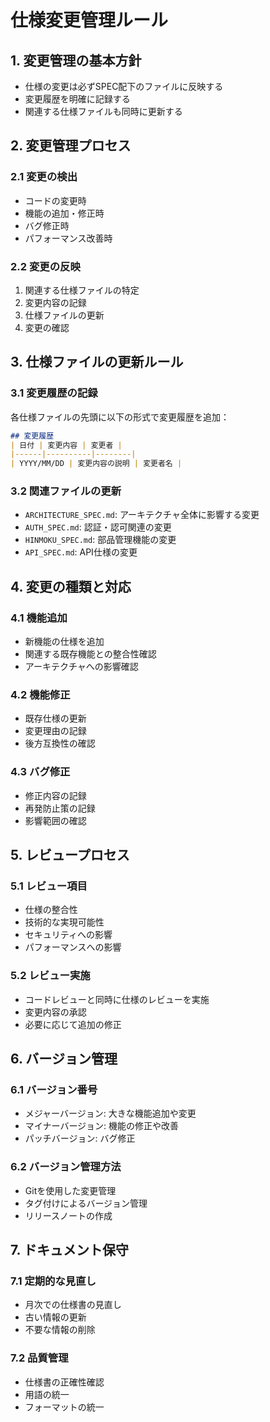 # 仕様変更管理ルール

## 1. 変更管理の基本方針
- 仕様の変更は必ずSPEC配下のファイルに反映する
- 変更履歴を明確に記録する
- 関連する仕様ファイルも同時に更新する

## 2. 変更管理プロセス
### 2.1 変更の検出
- コードの変更時
- 機能の追加・修正時
- バグ修正時
- パフォーマンス改善時

### 2.2 変更の反映
1. 関連する仕様ファイルの特定
2. 変更内容の記録
3. 仕様ファイルの更新
4. 変更の確認

## 3. 仕様ファイルの更新ルール
### 3.1 変更履歴の記録
各仕様ファイルの先頭に以下の形式で変更履歴を追加：
```markdown
## 変更履歴
| 日付 | 変更内容 | 変更者 |
|------|----------|--------|
| YYYY/MM/DD | 変更内容の説明 | 変更者名 |
```

### 3.2 関連ファイルの更新
- `ARCHITECTURE_SPEC.md`: アーキテクチャ全体に影響する変更
- `AUTH_SPEC.md`: 認証・認可関連の変更
- `HINMOKU_SPEC.md`: 部品管理機能の変更
- `API_SPEC.md`: API仕様の変更

## 4. 変更の種類と対応
### 4.1 機能追加
- 新機能の仕様を追加
- 関連する既存機能との整合性確認
- アーキテクチャへの影響確認

### 4.2 機能修正
- 既存仕様の更新
- 変更理由の記録
- 後方互換性の確認

### 4.3 バグ修正
- 修正内容の記録
- 再発防止策の記録
- 影響範囲の確認

## 5. レビュープロセス
### 5.1 レビュー項目
- 仕様の整合性
- 技術的な実現可能性
- セキュリティへの影響
- パフォーマンスへの影響

### 5.2 レビュー実施
- コードレビューと同時に仕様のレビューを実施
- 変更内容の承認
- 必要に応じて追加の修正

## 6. バージョン管理
### 6.1 バージョン番号
- メジャーバージョン: 大きな機能追加や変更
- マイナーバージョン: 機能の修正や改善
- パッチバージョン: バグ修正

### 6.2 バージョン管理方法
- Gitを使用した変更管理
- タグ付けによるバージョン管理
- リリースノートの作成

## 7. ドキュメント保守
### 7.1 定期的な見直し
- 月次での仕様書の見直し
- 古い情報の更新
- 不要な情報の削除

### 7.2 品質管理
- 仕様書の正確性確認
- 用語の統一
- フォーマットの統一 
